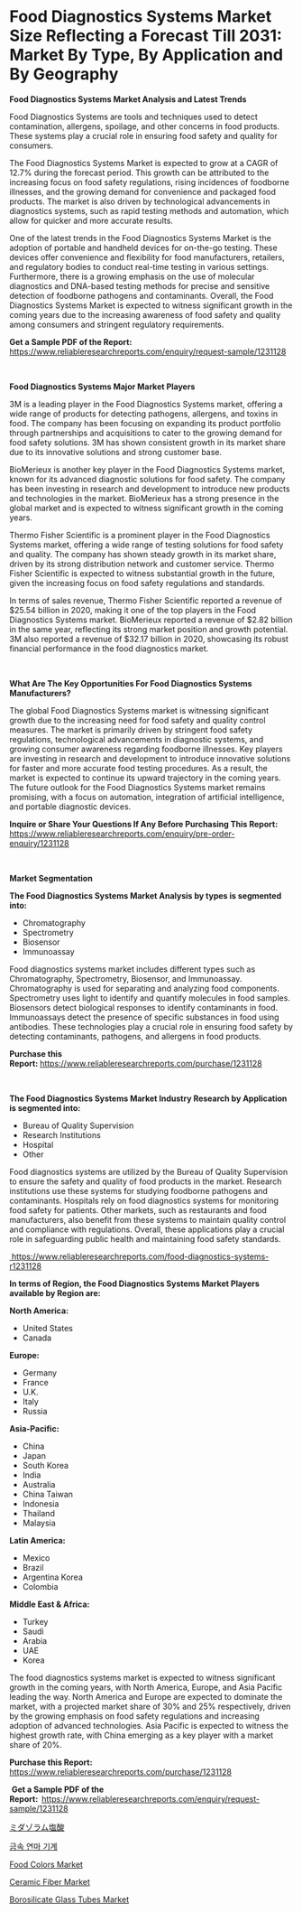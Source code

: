 <p><h1>Food Diagnostics Systems Market Size Reflecting a Forecast Till 2031: Market By Type, By Application and By Geography</h1></p><p><strong>Food Diagnostics Systems Market Analysis and Latest Trends</strong></p>
<p><p>Food Diagnostics Systems are tools and techniques used to detect contamination, allergens, spoilage, and other concerns in food products. These systems play a crucial role in ensuring food safety and quality for consumers. </p><p>The Food Diagnostics Systems Market is expected to grow at a CAGR of 12.7% during the forecast period. This growth can be attributed to the increasing focus on food safety regulations, rising incidences of foodborne illnesses, and the growing demand for convenience and packaged food products. The market is also driven by technological advancements in diagnostics systems, such as rapid testing methods and automation, which allow for quicker and more accurate results.</p><p>One of the latest trends in the Food Diagnostics Systems Market is the adoption of portable and handheld devices for on-the-go testing. These devices offer convenience and flexibility for food manufacturers, retailers, and regulatory bodies to conduct real-time testing in various settings. Furthermore, there is a growing emphasis on the use of molecular diagnostics and DNA-based testing methods for precise and sensitive detection of foodborne pathogens and contaminants. Overall, the Food Diagnostics Systems Market is expected to witness significant growth in the coming years due to the increasing awareness of food safety and quality among consumers and stringent regulatory requirements.</p></p>
<p><strong>Get a Sample PDF of the Report:&nbsp;</strong> <a href="https://www.reliableresearchreports.com/enquiry/request-sample/1231128">https://www.reliableresearchreports.com/enquiry/request-sample/1231128</a></p>
<p>&nbsp;</p>
<p><strong>Food Diagnostics Systems Major Market Players</strong></p>
<p><p>3M is a leading player in the Food Diagnostics Systems market, offering a wide range of products for detecting pathogens, allergens, and toxins in food. The company has been focusing on expanding its product portfolio through partnerships and acquisitions to cater to the growing demand for food safety solutions. 3M has shown consistent growth in its market share due to its innovative solutions and strong customer base.</p><p>BioMerieux is another key player in the Food Diagnostics Systems market, known for its advanced diagnostic solutions for food safety. The company has been investing in research and development to introduce new products and technologies in the market. BioMerieux has a strong presence in the global market and is expected to witness significant growth in the coming years.</p><p>Thermo Fisher Scientific is a prominent player in the Food Diagnostics Systems market, offering a wide range of testing solutions for food safety and quality. The company has shown steady growth in its market share, driven by its strong distribution network and customer service. Thermo Fisher Scientific is expected to witness substantial growth in the future, given the increasing focus on food safety regulations and standards.</p><p>In terms of sales revenue, Thermo Fisher Scientific reported a revenue of $25.54 billion in 2020, making it one of the top players in the Food Diagnostics Systems market. BioMerieux reported a revenue of $2.82 billion in the same year, reflecting its strong market position and growth potential. 3M also reported a revenue of $32.17 billion in 2020, showcasing its robust financial performance in the food diagnostics market.</p></p>
<p>&nbsp;</p>
<p><strong>What Are The Key Opportunities For Food Diagnostics Systems Manufacturers?</strong></p>
<p><p>The global Food Diagnostics Systems market is witnessing significant growth due to the increasing need for food safety and quality control measures. The market is primarily driven by stringent food safety regulations, technological advancements in diagnostic systems, and growing consumer awareness regarding foodborne illnesses. Key players are investing in research and development to introduce innovative solutions for faster and more accurate food testing procedures. As a result, the market is expected to continue its upward trajectory in the coming years. The future outlook for the Food Diagnostics Systems market remains promising, with a focus on automation, integration of artificial intelligence, and portable diagnostic devices.</p></p>
<p><strong>Inquire or Share Your Questions If Any Before Purchasing This Report:</strong> <a href="https://www.reliableresearchreports.com/enquiry/pre-order-enquiry/1231128">https://www.reliableresearchreports.com/enquiry/pre-order-enquiry/1231128</a></p>
<p>&nbsp;</p>
<p><strong>Market Segmentation</strong></p>
<p><strong>The Food Diagnostics Systems Market Analysis by types is segmented into:</strong></p>
<p><ul><li>Chromatography</li><li>Spectrometry</li><li>Biosensor</li><li>Immunoassay</li></ul></p>
<p><p>Food diagnostics systems market includes different types such as Chromatography, Spectrometry, Biosensor, and Immunoassay. Chromatography is used for separating and analyzing food components. Spectrometry uses light to identify and quantify molecules in food samples. Biosensors detect biological responses to identify contaminants in food. Immunoassays detect the presence of specific substances in food using antibodies. These technologies play a crucial role in ensuring food safety by detecting contaminants, pathogens, and allergens in food products.</p></p>
<p><strong>Purchase this Report:&nbsp;</strong><a href="https://www.reliableresearchreports.com/purchase/1231128">https://www.reliableresearchreports.com/purchase/1231128</a></p>
<p>&nbsp;</p>
<p><strong>The Food Diagnostics Systems Market Industry Research by Application is segmented into:</strong></p>
<p><ul><li>Bureau of Quality Supervision</li><li>Research Institutions</li><li>Hospital</li><li>Other</li></ul></p>
<p><p>Food diagnostics systems are utilized by the Bureau of Quality Supervision to ensure the safety and quality of food products in the market. Research institutions use these systems for studying foodborne pathogens and contaminants. Hospitals rely on food diagnostics systems for monitoring food safety for patients. Other markets, such as restaurants and food manufacturers, also benefit from these systems to maintain quality control and compliance with regulations. Overall, these applications play a crucial role in safeguarding public health and maintaining food safety standards.</p></p>
<p><a href="https://www.reliableresearchreports.com/food-diagnostics-systems-r1231128">&nbsp;https://www.reliableresearchreports.com/food-diagnostics-systems-r1231128</a></p>
<p><strong>In terms of Region, the Food Diagnostics Systems Market Players available by Region are:</strong></p>
<p>
    <p> <strong> North America: </strong>
        <ul>
            <li>United States</li>
            <li>Canada</li>
        </ul>
        </p> 
    <p> <strong> Europe: </strong>
        <ul>
            <li>Germany</li>
            <li>France</li>
            <li>U.K.</li>
            <li>Italy</li>
            <li>Russia</li>
        </ul>
        </p> 
    <p> <strong> Asia-Pacific: </strong>
        <ul>
            <li>China</li>
            <li>Japan</li>
            <li>South Korea</li>
            <li>India</li>
            <li>Australia</li>
            <li>China Taiwan</li>
            <li>Indonesia</li>
            <li>Thailand</li>
            <li>Malaysia</li>
        </ul>
        </p> 
    <p> <strong> Latin America: </strong>
        <ul>
            <li>Mexico</li>
            <li>Brazil</li>
            <li>Argentina Korea</li>
            <li>Colombia</li>
        </ul>
        </p> 
    <p> <strong> Middle East & Africa: </strong>
        <ul>
            <li>Turkey</li>
            <li>Saudi</li>
            <li>Arabia</li>
            <li>UAE</li>
            <li>Korea</li>
        </ul>
    </p>
    </p>
<p><p>The food diagnostics systems market is expected to witness significant growth in the coming years, with North America, Europe, and Asia Pacific leading the way. North America and Europe are expected to dominate the market, with a projected market share of 30% and 25% respectively, driven by the growing emphasis on food safety regulations and increasing adoption of advanced technologies. Asia Pacific is expected to witness the highest growth rate, with China emerging as a key player with a market share of 20%.</p></p>
<p><strong>Purchase this Report: </strong><a href="https://www.reliableresearchreports.com/purchase/1231128">https://www.reliableresearchreports.com/purchase/1231128</a></p>
<p>&nbsp;<strong>Get a Sample PDF of the Report:&nbsp;&nbsp;</strong><a href="https://www.reliableresearchreports.com/enquiry/request-sample/1231128">https://www.reliableresearchreports.com/enquiry/request-sample/1231128</a></p>
<p><strong></strong></p>
<p><p><a href="https://github.com/xtkhtofdt934839/Market-Research-Report-List-1/blob/main/540342719358.md">ミダゾラム塩酸</a></p><p><a href="https://github.com/rsg307664904/Market-Research-Report-List-1/blob/main/647396317905.md">금속 연마 기계</a></p><p><a href="https://github.com/mancsybtousav/Market-Research-Report-List-2/blob/main/food-colors-market.md">Food Colors Market</a></p><p><a href="https://issuu.com/reportprime-2/docs/ceramic-fiber-market-size-2030.pptx">Ceramic Fiber Market</a></p><p><a href="https://issuu.com/reportprime-2/docs/borosilicate-glass-tubes-market-size-2030.pptx">Borosilicate Glass Tubes Market</a></p></p>